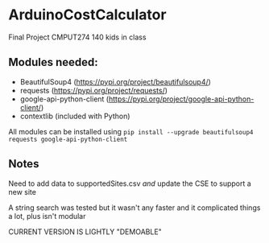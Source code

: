 # ArduinoCostCalculator
Final Project CMPUT274
140 kids in class

## Modules needed:
- BeautifulSoup4 (https://pypi.org/project/beautifulsoup4/)
- requests (https://pypi.org/project/requests/)
- google-api-python-client (https://pypi.org/project/google-api-python-client/)
- contextlib (included with Python)

All modules can be installed using
`pip install --upgrade beautifulsoup4 requests google-api-python-client`


## Notes
Need to add data to supportedSites.csv *and* update the CSE to support a new
site

A string search was tested but it wasn't any faster and it complicated things
a lot, plus isn't modular


CURRENT VERSION IS LIGHTLY "DEMOABLE"
